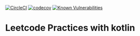 [![CircleCI](https://circleci.com/gh/masssh/leetcode.svg?style=shield&circle-token=c1caac51446e2983392d4b6e9ffdee873c76b99a)](https://circleci.com/gh/masssh/leetcode)
[![codecov](https://codecov.io/gh/masssh/leetcode/branch/master/graph/badge.svg)](https://codecov.io/gh/masssh/leetcode)
[![Known Vulnerabilities](https://snyk.io/test/github/masssh/leetcode/badge.svg?targetFile=build.gradle)](https://snyk.io/test/github/masssh/leetcode?targetFile=build.gradle)

# Leetcode Practices with kotlin
